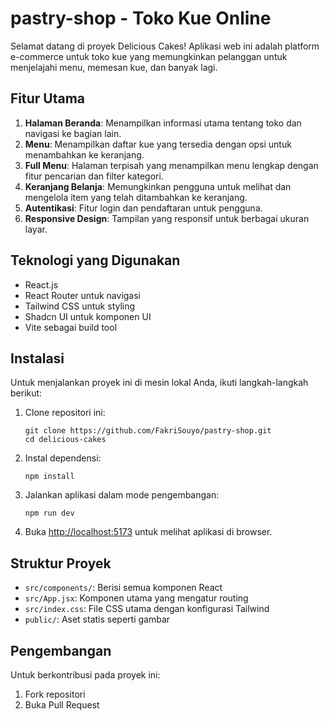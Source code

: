 # pastry-shop - Toko Kue Online

Selamat datang di proyek Delicious Cakes! Aplikasi web ini adalah platform e-commerce untuk toko kue yang memungkinkan pelanggan untuk menjelajahi menu, memesan kue, dan banyak lagi.

## Fitur Utama

1. **Halaman Beranda**: Menampilkan informasi utama tentang toko dan navigasi ke bagian lain.
2. **Menu**: Menampilkan daftar kue yang tersedia dengan opsi untuk menambahkan ke keranjang.
3. **Full Menu**: Halaman terpisah yang menampilkan menu lengkap dengan fitur pencarian dan filter kategori.
4. **Keranjang Belanja**: Memungkinkan pengguna untuk melihat dan mengelola item yang telah ditambahkan ke keranjang.
5. **Autentikasi**: Fitur login dan pendaftaran untuk pengguna.
6. **Responsive Design**: Tampilan yang responsif untuk berbagai ukuran layar.

## Teknologi yang Digunakan

- React.js
- React Router untuk navigasi
- Tailwind CSS untuk styling
- Shadcn UI untuk komponen UI
- Vite sebagai build tool

## Instalasi

Untuk menjalankan proyek ini di mesin lokal Anda, ikuti langkah-langkah berikut:

1. Clone repositori ini:
   ```
   git clone https://github.com/FakriSouyo/pastry-shop.git
   cd delicious-cakes
   ```

2. Instal dependensi:
   ```
   npm install
   ```

3. Jalankan aplikasi dalam mode pengembangan:
   ```
   npm run dev
   ```

4. Buka [http://localhost:5173](http://localhost:5173) untuk melihat aplikasi di browser.

## Struktur Proyek

- `src/components/`: Berisi semua komponen React
- `src/App.jsx`: Komponen utama yang mengatur routing
- `src/index.css`: File CSS utama dengan konfigurasi Tailwind
- `public/`: Aset statis seperti gambar

## Pengembangan

Untuk berkontribusi pada proyek ini:

1. Fork repositori
2. Buka Pull Request


